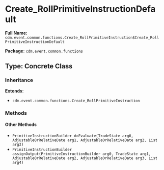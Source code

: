 # Create_RollPrimitiveInstructionDefault

**Full Name:** `cdm.event.common.functions.Create_RollPrimitiveInstruction$Create_RollPrimitiveInstructionDefault`

**Package:** `cdm.event.common.functions`

## Type: Concrete Class

### Inheritance

**Extends:**
- `cdm.event.common.functions.Create_RollPrimitiveInstruction`

### Methods

#### Other Methods

- `PrimitiveInstructionBuilder doEvaluate(TradeState arg0, AdjustableOrRelativeDate arg1, AdjustableOrRelativeDate arg2, List arg3)`
- `PrimitiveInstructionBuilder assignOutput(PrimitiveInstructionBuilder arg0, TradeState arg1, AdjustableOrRelativeDate arg2, AdjustableOrRelativeDate arg3, List arg4)`

